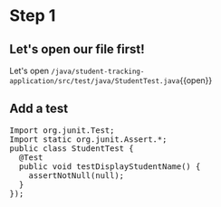# Step 1

## Let's open our file first!
Let's open `/java/student-tracking-application/src/test/java/StudentTest.java`{{open}}
## Add a test
<pre class="file" data-filename="/java/student-tracking-application/src/test/java/StudentTest.java" data-target="replace">
Import org.junit.Test;
Import static org.junit.Assert.*;
public class StudentTest {
  @Test
  public void testDisplayStudentName() {
    assertNotNull(null);
  }
});
</pre>